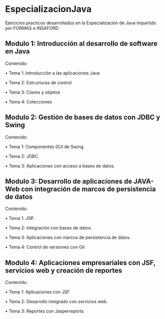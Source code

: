 # EspecializacionJava
Ejercicios practicos desarrollados en la Especialización de Java impartido por FORMAS e INSAFORD

## Modulo 1: Introducción al desarrollo de software en Java 
Contenido:

• Tema 1: Introducción a las aplicaciones Java

• Tema 2: Estructuras de control

• Tema 3: Clases y objetos

• Tema 4: Colecciones

## Modulo 2: Gestión de bases de datos con JDBC y Swing 
Contenido:

• Tema 1: Componentes GUI de Swing.

• Tema 2: JDBC.

• Tema 3: Aplicaciones con acceso a bases de datos.

## Modulo 3: Desarrollo de aplicaciones de JAVA-Web con integración de marcos de persistencia de datos 
Contenido:

• Tema 1: JSP.

• Tema 2: Integración con bases de datos.

• Tema 3: Aplicaciones con marcos de persistencia de datos.

• Tema 4: Control de versiones con Git

## Modulo 4: Aplicaciones empresariales con JSF, servicios web y creación de reportes 
Contenido:

• Tema 1: Aplicaciones con JSF

• Tema 2: Desarrollo integrado con servicios web.

• Tema 3: Reportes con Jasperreports
